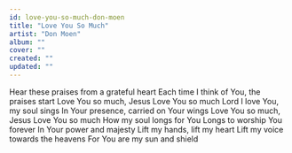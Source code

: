 ```yaml
---
id: love-you-so-much-don-moen
title: "Love You So Much"
artist: "Don Moen"
album: ""
cover: ""
created: ""
updated: ""
---
```


Hear these praises from a grateful heart
Each time I think of You, the praises start
Love You so much, Jesus
Love You so much
Lord I love You, my soul sings
In Your presence, carried on Your wings
Love You so much, Jesus
Love You so much
How my soul longs for You
Longs to worship You forever
In Your power and majesty
Lift my hands, lift my heart
Lift my voice towards the heavens
For You are my sun and shield